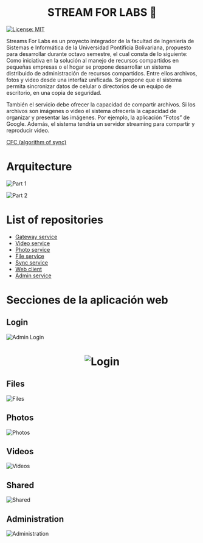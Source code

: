 <h1 align="center">STREAM FOR LABS 👋</h1>
<p>
  <a href="#" target="_blank">
    <img alt="License: MIT" src="https://img.shields.io/badge/License-GPL-yellow.svg" />
  </a>
</p>

Streams For Labs es un proyecto integrador de la facultad de Ingeniería de Sistemas e Informática de la Universidad Pontificia Bolivariana, propuesto para desarrollar durante octavo semestre, el cual consta de lo siguiente: Como iniciativa en la solución al manejo de recursos compartidos en pequeñas empresas o el hogar se propone desarrollar un sistema distribuido de administración de recursos compartidos. Entre ellos archivos, fotos y video desde una interfaz unificada. Se propone que el sistema permita sincronizar datos de celular o directorios de un equipo de escritorio, en una copia de seguridad.

También el servicio debe ofrecer la capacidad de compartir archivos. Si los archivos son imágenes o video el sistema ofrecería la capacidad de organizar y presentar las imágenes. Por ejemplo, la aplicación “Fotos” de Google. Además, el sistema tendría un servidor streaming para compartir y reproducir video.

[CFC (algorithm of sync)](https://github.com/oneCiser/Sync-Files-Cipher)

# Arquitecture 
![Part 1](https://firebasestorage.googleapis.com/v0/b/ingdeiver.appspot.com/o/portafolio%2Fimagenes%2FStreams%20form%20lab%20arc-1.jpg?alt=media&token=3a5867fb-e12e-44e9-a319-68c2681a9f7b "Part 1")

![Part 2](https://firebasestorage.googleapis.com/v0/b/ingdeiver.appspot.com/o/portafolio%2Fimagenes%2FStreams%20form%20lab%20arc-2.jpg?alt=media&token=6832e358-4d9e-44cd-82d4-6aa7a8d77d10 "Part 2")

# List of repositories 
- [Gateway service](https://github.com/IngDeiver/streams-for-labs-gateway-service)
- [Video service](https://github.com/IngDeiver/streams-for-labs-video-service)
- [Photo service](https://github.com/IngDeiver/streams-for-labs-photo-service)
- [File service](https://github.com/IngDeiver/streams-for-labs-file-service)
- [Sync service](https://github.com/IngDeiver/streams-for-labs-sync-service)
- [Web client](https://github.com/ApidriuC/Servicio_Stream_For_Labs_Web_Client)
- [Admin service](https://github.com/IngDeiver/streams-for-labs-admin-service)


# Secciones de la aplicación web
## Login
![Admin Login](https://firebasestorage.googleapis.com/v0/b/files-service.appspot.com/o/images%2FLogin%20admin.png?alt=media&token=06f93f06-91c6-4171-84f2-fcbfcbcaa3e1)
<h1 align="center">
  
  ![Login](https://firebasestorage.googleapis.com/v0/b/files-service.appspot.com/o/images%2Flogin.png?alt=media&token=9a4a1c88-e001-4d15-9fab-e8ac6d8d1bdd)
 
 </h1>
 
## Files
![Files](https://firebasestorage.googleapis.com/v0/b/files-service.appspot.com/o/images%2Ffiles.png?alt=media&token=ce3fda2c-2ec8-48d7-84b4-f91daab9604d)
## Photos
![Photos](https://firebasestorage.googleapis.com/v0/b/files-service.appspot.com/o/images%2FPhotos.png?alt=media&token=a61f7073-e485-4f1e-be7b-7ffbc815f782)
## Videos
![Videos](https://firebasestorage.googleapis.com/v0/b/files-service.appspot.com/o/images%2FVideos.png?alt=media&token=984be8d4-0c86-41df-b842-0e05cf4ff29f)
## Shared
![Shared](https://firebasestorage.googleapis.com/v0/b/files-service.appspot.com/o/images%2FShared.png?alt=media&token=db4d3bf2-a49a-48f5-ae17-7f379b66b792)

## Administration
![Administration](https://firebasestorage.googleapis.com/v0/b/files-service.appspot.com/o/images%2Fadminiustration.png?alt=media&token=2d8594ad-03d5-4038-9849-889e991c5855)
